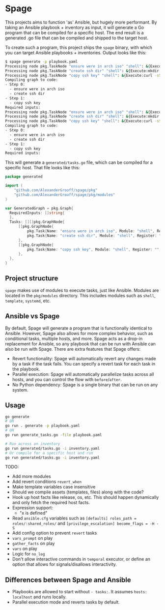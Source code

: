 # Spage

This projects aims to function 'as' Ansible, but hugely more performant. By taking an Ansible playbook + inventory as input, it will generate a Go program that can be compiled for a specific host.
The end result is a generated .go file that can be compiled and shipped to the target host.

To create such a program, this project ships the `spage` binary, with which you can target Ansible playbooks + inventories. Output looks like this:

```bash
$ spage generate -p playbook.yaml
Processing node pkg.TaskNode "ensure were in arch iso" "shell": &{Execute:lsblk -f | grep "/run/archiso/bootmnt" && exit 0 || exit 1 Revert: ModuleInput:<nil>}
Processing node pkg.TaskNode "create ssh dir" "shell": &{Execute:mkdir -p .ssh Revert: ModuleInput:<nil>}
Processing node pkg.TaskNode "copy ssh key" "shell": &{Execute:curl -sSL https://github.com/AlexanderGrooff.keys > .ssh/authorized_keys Revert: ModuleInput:<nil>}
Compiling graph to code:
- Step 0:
  - ensure were in arch iso
  - create ssh dir
- Step 1:
  - copy ssh key
Required inputs:
Processing node pkg.TaskNode "ensure were in arch iso" "shell": &{Execute:lsblk -f | grep "/run/archiso/bootmnt" && exit 0 || exit 1 Revert: ModuleInput:<nil>}
Processing node pkg.TaskNode "create ssh dir" "shell": &{Execute:mkdir -p .ssh Revert: ModuleInput:<nil>}
Processing node pkg.TaskNode "copy ssh key" "shell": &{Execute:curl -sSL https://github.com/AlexanderGrooff.keys > .ssh/authorized_keys Revert: ModuleInput:<nil>}
Compiling graph to code:
- Step 0:
  - ensure were in arch iso
  - create ssh dir
- Step 1:
  - copy ssh key
Required inputs:
```

This will generate a `generated/tasks.go` file, which can be compiled for a specific host. That file looks like this:

```go
package generated

import (
    "github.com/AlexanderGrooff/spage/pkg"
    "github.com/AlexanderGrooff/spage/pkg/modules"
)

var GeneratedGraph = pkg.Graph{
  RequiredInputs: []string{
  },
  Tasks: [][]pkg.GraphNode{
      []pkg.GraphNode{
          pkg.Task{Name: "ensure were in arch iso", Module: "shell", Register: "", Params: modules.ShellInput{Execute: "lsblk -f | grep \"/run/archiso/bootmnt\" && exit 0 || exit 1", Revert: ""}, RunAs: "", When: ""},
          pkg.Task{Name: "create ssh dir", Module: "shell", Register: "", Params: modules.ShellInput{Execute: "mkdir -p .ssh", Revert: ""}, RunAs: "", When: ""},
      },
      []pkg.GraphNode{
          pkg.Task{Name: "copy ssh key", Module: "shell", Register: "", Params: modules.ShellInput{Execute: "curl -sSL https://github.com/AlexanderGrooff.keys > .ssh/authorized_keys", Revert: ""}, RunAs: "", When: ""},
      },
  },
}
```

## Project structure

`spage` makes use of modules to execute tasks, just like Ansible. Modules are located in the `pkg/modules` directory. This includes modules such as `shell`, `template`, `systemd`, etc.

## Ansible vs Spage

By default, Spage will generate a program that is functionally identical to Ansible. However, Spage also allows for more complex behavior, such as conditional tasks, multiple hosts, and more.
Spage acts as a drop-in replacement for Ansible, so any playbook that can be run with Ansible can also be run with Spage. There are extra features that Spage offers:

- Revert functionality: Spage will automatically revert any changes made by a task if the task fails. You can specify a revert task for each task in the playbook.
- Parallel execution: Spage will automatically parallelize tasks across all hosts, and you can control the flow with `before`/`after`.
- No Python dependency: Spage is a single binary that can be run on any system.

## Usage

```bash
go generate
# OR
go run . generate -p playbook.yaml
# OR
go run generate_tasks.go -file playbook.yaml

# Run across an inventory
go run generated/tasks.go -i inventory.yaml
# Or compile for a specific host and run
go run generated/tasks.go -i inventory.yaml
```

TODO:

- Add more modules
- Add revert conditions `revert_when`
- Make template variables case insensitive
- Should we compile assets (templates, files) along with the code?
- Hook up host facts like release, os, etc. This should happen dynamically and only fetch the required host facts.
- Expression support:
  - "x is defined"
- Read `ansible.cfg` variables such as `[defaults] roles_path = roles/:shared_roles/` and `[privilege_escalation] become_flags = -H -S`
- Add config option to prevent `revert` tasks
- `vars_prompt` on play
- `gather_facts` on play
- `vars` on play
- Logic for `no_log`
- Don't allow interactive commands in `temporal` executor, or define an option that allows for signals/disallows interactivity.

## Differences between Spage and Ansible

- Playbooks are allowed to start without `- tasks:`. It assumes `hosts: localhost` and runs locally.
- Parallel execution mode and reverts tasks by default.
